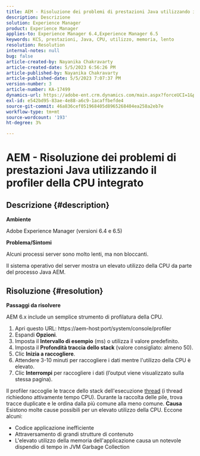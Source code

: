 ```yaml
---
title: AEM - Risoluzione dei problemi di prestazioni Java utilizzando il profiler della CPU integrato
description: Descrizione
solution: Experience Manager
product: Experience Manager
applies-to: Experience Manager 6.4,Experience Manager 6.5
keywords: KCS, prestazioni, Java, CPU, utilizzo, memoria, lento
resolution: Resolution
internal-notes: null
bug: false
article-created-by: Nayanika Chakravarty
article-created-date: 5/5/2023 6:56:26 PM
article-published-by: Nayanika Chakravarty
article-published-date: 5/5/2023 7:07:37 PM
version-number: 3
article-number: KA-17499
dynamics-url: https://adobe-ent.crm.dynamics.com/main.aspx?forceUCI=1&pagetype=entityrecord&etn=knowledgearticle&id=c0334588-76eb-ed11-a7c6-6045bd006704
exl-id: e542bd95-83ae-4e88-a6c9-1acaffbefde4
source-git-commit: 46a836cef051968405d8965268404ea258a2eb7e
workflow-type: tm+mt
source-wordcount: '193'
ht-degree: 3%

---
```


# AEM - Risoluzione dei problemi di prestazioni Java utilizzando il profiler della CPU integrato

## Descrizione {#description}


<b>Ambiente</b>

Adobe Experience Manager (versioni 6.4 e 6.5)

<b>Problema/Sintomi</b>

Alcuni processi server sono molto lenti, ma non bloccanti.

Il sistema operativo del server mostra un elevato utilizzo della CPU da parte del processo Java AEM.


## Risoluzione {#resolution}


<b>Passaggi da risolvere</b>

AEM 6.x include un semplice strumento di profilatura della CPU.

1. Apri questo URL: https://aem-host:port/system/console/profiler
2. Espandi <b>Opzioni</b>.
3. Imposta il <b>Intervallo di esempio</b> (ms) o utilizza il valore predefinito.
4. Imposta il <b>Profondità traccia dello stack</b> (valore consigliato: almeno 50).
5. Clic <b>Inizia a raccogliere</b>.
6. Attendere 3-10 minuti per raccogliere i dati mentre l&#39;utilizzo della CPU è elevato.
7. Clic <b>Interrompi</b> per raccogliere i dati (l’output viene visualizzato sulla stessa pagina).


Il profiler raccoglie le tracce dello stack dell&#39;esecuzione [thread](https://docs.oracle.com/javase/tutorial/essential/concurrency/threads.html) (i thread richiedono attivamente tempo CPU). Durante la raccolta delle pile, trova tracce duplicate e le ordina dalla più comune alla meno comune.
<b>Causa</b>
Esistono molte cause possibili per un elevato utilizzo della CPU. Eccone alcuni:

- Codice applicazione inefficiente
- Attraversamento di grandi strutture di contenuto
- L&#39;elevato utilizzo della memoria dell&#39;applicazione causa un notevole dispendio di tempo in JVM Garbage Collection
